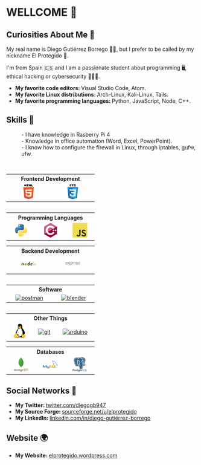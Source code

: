 <h1>WELLCOME 👋</h1>
<h2>Curiosities About Me 💬</h2>
<p>My real name is Diego Gutiérrez Borrego 👱‍♂️, but I prefer to be called by my nickname El Protegido 🦁.</p>
<p>I'm from Spain 🇪🇸 and I am a passionate student about programming 🖥, ethical hacking or cybersecurity 👨🏽‍💻.</p>
<ul>
  <li><b>My favorite code editors: </b><a>Visual Studio Code, Atom.</a></li>
  <li><b>My favorite Linux distributions: </b><a>Arch-Linux, Kali-Linux, Tails.</a></li>
  <li><b>My favorite programming languages: </b><a>Python, JavaScript, Node, C++.</a></li>
</ul> 

<h2>Skills 💪</h2>

<dl>
  <dt></dt>
  <dd>- I have knowledge in Rasberry Pi 4</dd>
  <dd>- Knowledge in office automation (Word, Excel, PowerPoint).</dd>
  <dd>- I know how to configure the firewall in Linux, through iptables, gufw, ufw.</dd>
</dl>

<br>

<table align="left">
  <tr>
    <th align="center" width="220px" colspan="2">Frontend Development</th>
  </tr>
  <tr>
    <td align="center">
      <!-- HTML -->
      <a href="https://www.w3.org/html/" target="_blank"><img src="https://raw.githubusercontent.com/devicons/devicon/master/icons/html5/html5-original-wordmark.svg" alt="html5" width="40" height="40"/></a>
    </td>
    <td align="center">
      <!-- CSS -->
      <a href="https://www.w3schools.com/css/" target="_blank"><img src="https://raw.githubusercontent.com/devicons/devicon/master/icons/css3/css3-original-wordmark.svg" alt="css3" width="40" height="40"/></a>
    </td>
  </tr>
</table>

<table align="right">
  <tr>
    <th align="center" width="220px" colspan="3">Programming Languages</th>
  </tr>
  <tr>
    <td align="center">
      <!-- PYTHON -->
      <a href="https://www.python.org" target="_blank"><img src="https://raw.githubusercontent.com/devicons/devicon/master/icons/python/python-original.svg" alt="python" width="40" height="40"/></a>
    </td>
    <td align="center">
      <!-- C++ -->
      <a href="https://www.w3schools.com/cpp/" target="_blank"><img src="https://raw.githubusercontent.com/devicons/devicon/master/icons/cplusplus/cplusplus-original.svg" alt="cplusplus" width="40" height="40"/></a>
    </td>
     <td align="center">
      <!-- JAVASCRIPT -->
      <a href="https://developer.mozilla.org/en-US/docs/Web/JavaScript" target="_blank"><img src="https://raw.githubusercontent.com/devicons/devicon/master/icons/javascript/javascript-original.svg" alt="javascript" width="40" height="40"/></a>
    </td>
  </tr>
</table>

<table align="center">
  <tr>
    <th align="center" width="220px" colspan="2">Backend Development</th>
  </tr>
  <tr>
    <td align="center">
      <!-- NODE -->
      <a href="https://nodejs.org" target="_blank"><img src="https://raw.githubusercontent.com/devicons/devicon/master/icons/nodejs/nodejs-original-wordmark.svg" alt="nodejs" width="40" height="40"/></a>
    </td>
    <td align="center">
      <!-- EXPRESS -->
      <a href="https://expressjs.com" target="_blank"><img src="https://raw.githubusercontent.com/devicons/devicon/master/icons/express/express-original-wordmark.svg" alt="express" width="40" height="40"/></a>
    </td>
  </tr>
</table>

<table align="left">
  <tr>
    <th align="center" width="220px" colspan="2">Software</th>
  </tr>
  <tr>
    <td align="center">
      <!-- POSTMAN -->
      <a href="https://postman.com" target="_blank"><img src="https://www.vectorlogo.zone/logos/getpostman/getpostman-icon.svg" alt="postman" width="40" height="40"/></a>
    </td>
    <td align="center">
      <!-- BLENDER -->
      <a href="https://www.blender.org/" target="_blank"><img src="https://download.blender.org/branding/community/blender_community_badge_white.svg" alt="blender" width="40" height="40"/></a>
  </tr>
</table>

<table align="right">
  <tr>
    <th align="center" width="220px" colspan="3">Other Things</th>
  </tr>
  <tr>
    <td align="center">
      <!-- LINUX -->
      <a href="https://www.linux.org/" target="_blank"><img src="https://raw.githubusercontent.com/devicons/devicon/master/icons/linux/linux-original.svg" alt="linux" width="40" height="40"/></a>
    </td>
    <td align="center">
      <!-- GIT -->
      <a href="https://git-scm.com/" target="_blank"><img src="https://www.vectorlogo.zone/logos/git-scm/git-scm-icon.svg" alt="git" width="40" height="40"/></a>
    </td>
     <td align="center">
      <!-- ARDUINO -->
      <a href="https://www.arduino.cc/" target="_blank"><img src="https://cdn.worldvectorlogo.com/logos/arduino-1.svg" alt="arduino" width="40" height="40"/></a> 
    </td>
  </tr>
</table>

<table align="center">
  <tr>
    <th align="center" width="220px" colspan="3">Databases</th>
  </tr>
  <tr>
    <td align="center">
      <!-- MONGODB -->
      <a href="https://www.mongodb.com/" target="_blank"><img src="https://raw.githubusercontent.com/devicons/devicon/master/icons/mongodb/mongodb-original-wordmark.svg" alt="mongodb" width="40" height="40"/>
    </td>
    <td align="center">
      <!-- MYSQL -->
      </a> <a href="https://www.mysql.com/" target="_blank"><img src="https://raw.githubusercontent.com/devicons/devicon/master/icons/mysql/mysql-original-wordmark.svg" alt="mysql" width="40" height="40"/>
    </td>
     <td align="center">
      <!-- POSTGRESQL -->
      </a> <a href="https://www.postgresql.org" target="_blank"><img src="https://raw.githubusercontent.com/devicons/devicon/master/icons/postgresql/postgresql-original-wordmark.svg" alt="postgresql" width="40" height="40"/></a>
    </td>
  </tr>
</table>

<h2>Social Networks 👤</h2>
<ul>
  <li><b>My Twitter: </b><a href="https://twitter.com/diegogb947">twitter.com/diegogb947</a></li>
  <li><b>My Source Forge: </b><a href="https://sourceforge.net/u/elprotegido">sourceforge.net/u/elprotegido</a></li>
  <li><b>My LinkedIn: </b><a href="https://linkedin.com/in/diego-gutiérrez-borrego">linkedin.com/in/diego-gutiérrez-borrego</a></li>
</ul>
<h2>Website 🌍</h2>
<ul>
  <li><b>My Website: </b><a href="https://elprotegido.wordpress.com">elprotegido.wordpress.com</a></li>
</ul>
